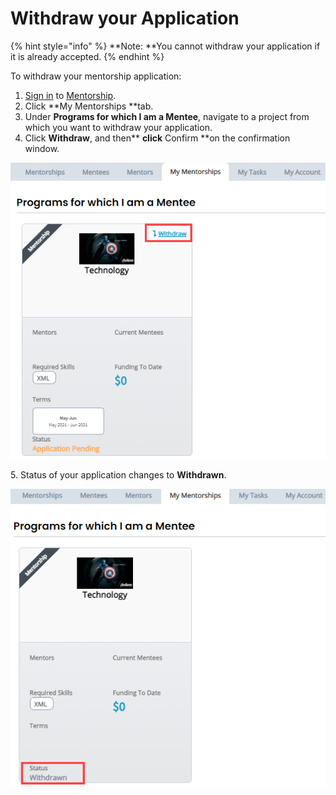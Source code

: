 # Withdraw your Application

{% hint style="info" %}
**Note: **You cannot withdraw your application if it is already accepted.
{% endhint %}

To withdraw your mentorship application:

1. [Sign in](../../sso/sign-in/) to [Mentorship](https://mentorship.lfx.linuxfoundation.org).
2. Click **My Mentorships **tab.
3. Under **Programs for which I am a Mentee**, navigate to a project from which you want to withdraw your application.
4. Click **Withdraw**, and then** **click** Confirm **on the confirmation window.

![Withdraw your Application](../../.gitbook/assets/withdraw-application.png)

5\. Status of your application changes to **Withdrawn**.

![Application Withdrawn](../../.gitbook/assets/application-withdrawn.png)
